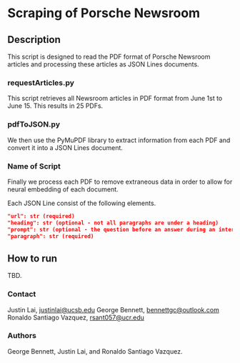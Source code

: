 # Scraping of Porsche Newsroom

## Description
This script is designed to read the PDF format of Porsche Newsroom articles and processing these articles as JSON Lines documents.

### requestArticles.py
This script retrieves all Newsroom articles in PDF format from June 1st to June 15. This results in 25 PDFs.
<!---First is a basic scrape of all the PDFs within the month of July from the first to the 15th, resulting in 25 PDFs.--->

### pdfToJSON.py
We then use the PyMuPDF library to extract information from each PDF and convert it into a JSON Lines document.

### Name of Script
Finally we process each PDF to remove extraneous data in order to allow for neural embedding of each document.
<!---Finally we process the PDFs to remove extraneous data to allow for proper usage during the NN training stages, which are next.--->

Each JSON Line consist of the following elements.

```json
"url": str (required)
"heading": str (optional - not all paragraphs are under a heading)
"prompt": str (optional - the question before an answer during an interview)
"paragraph": str (required)
```

## How to run
TBD.

### Contact
Justin Lai, justinlai@ucsb.edu
George Bennett, bennettgc@outlook.com
Ronaldo Santiago Vazquez, rsant057@ucr.edu

### Authors
George Bennett, Justin Lai, and Ronaldo Santiago Vazquez.

